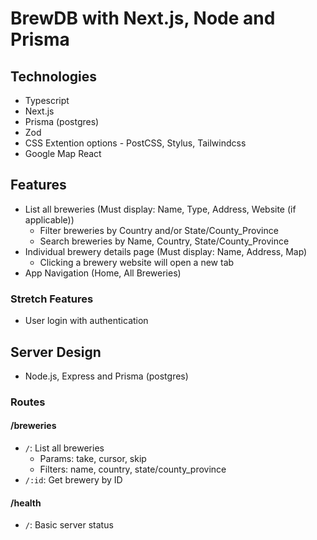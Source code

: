 # BrewDB with Next.js, Node and Prisma

## Technologies

- Typescript
- Next.js
- Prisma (postgres)
- Zod
- CSS Extention options - PostCSS, Stylus, Tailwindcss
- Google Map React

## Features

- List all breweries (Must display: Name, Type, Address, Website (if applicable))
  - Filter breweries by Country and/or State/County_Province
  - Search breweries by Name, Country, State/County_Province
- Individual brewery details page (Must display: Name, Address, Map)
  - Clicking a brewery website will open a new tab
- App Navigation (Home, All Breweries)

### Stretch Features

- User login with authentication

## Server Design

- Node.js, Express and Prisma (postgres)

### Routes

#### /breweries

- `/`: List all breweries
  - Params: take, cursor, skip
  - Filters: name, country, state/county_province
- `/:id`: Get brewery by ID

#### /health

- `/`: Basic server status
